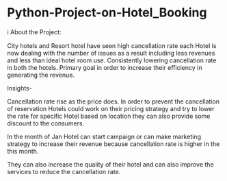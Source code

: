 # Python-Project-on-Hotel_Booking

ℹ About the Project:

City hotels and Resort hotel have seen high cancellation rate each Hotel is now dealing with the number of issues as a result including less revenues and less than ideal hotel room use. Consistently lowering cancellation rate in both the hotels. Primary goal in order to increase their efficiency in generating the revenue.


Insights-

Cancellation rate rise as the price does. In order to prevent the cancellation of reservation Hotels could work on their pricing strategy and try to lower the rate for specific Hotel based on location they can also provide some discount to the consumers.

In the month of Jan Hotel can start campaign or can make marketing strategy to increase their revenue because cancellation rate is higher in the this month.

They can also increase the quality of their hotel and can also improve the services to reduce the cancellation rate.

